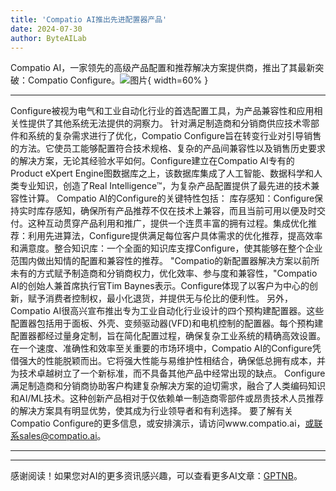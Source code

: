 ```yaml
---
title: 'Compatio AI推出先进配置器产品'
date: 2024-07-30
author: ByteAILab
---
```


Compatio AI，一家领先的高级产品配置和推荐解决方案提供商，推出了其最新突破：Compatio Configure。![图片](https://ai-techpark.com/wp-content/uploads/2024/07/Compatio-AI-960x540.jpg){ width=60% }

---
Configure被视为电气和工业自动化行业的首选配置工具，为产品兼容性和应用相关性提供了其他系统无法提供的洞察力。
针对满足制造商和分销商供应技术零部件和系统的复杂需求进行了优化，Compatio Configure旨在转变行业对引导销售的方法。它使员工能够配置符合技术规格、复杂的产品间兼容性以及销售历史要求的解决方案，无论其经验水平如何。Configure建立在Compatio AI专有的Product eXpert Engine图数据库之上，该数据库集成了人工智能、数据科学和人类专业知识，创造了Real Intelligence™，为复杂产品配置提供了最先进的技术兼容性计算。
Compatio AI的Configure的关键特性包括：
库存感知：Configure保持实时库存感知，确保所有产品推荐不仅在技术上兼容，而且当前可用以便及时交付。这种互动贯穿产品利用和推广，提供一个连贯丰富的拥有过程。集成优化推荐：利用先进算法，Configure提供满足每位客户具体需求的优化推荐，提高效率和满意度。整合知识库：一个全面的知识库支撑Configure，使其能够在整个企业范围内做出知情的配置和兼容性的推荐。
"Compatio的新配置器解决方案以前所未有的方式赋予制造商和分销商权力，优化效率、参与度和兼容性，"Compatio AI的创始人兼首席执行官Tim Baynes表示。Configure体现了以客户为中心的创新，赋予消费者控制权，最小化退货，并提供无与伦比的便利性。
另外，Compatio AI很高兴宣布推出专为工业自动化行业设计的四个预构建配置器。这些配置器包括用于面板、外壳、变频驱动器(VFD)和电机控制的配置器。每个预构建配置器都经过量身定制，旨在简化配置过程，确保复杂工业系统的精确高效设置。
在一个速度、准确性和效率至关重要的市场环境中，Compatio AI的Configure凭借强大的性能脱颖而出。它将强大性能与易维护性相结合，确保低总拥有成本，并为技术卓越树立了一个新标准，而不具备其他产品中经常出现的缺点。
Configure满足制造商和分销商协助客户构建复杂解决方案的迫切需求，融合了人类编码知识和AI/ML技术。这种创新产品相对于仅依赖单一制造商零部件或昂贵技术人员推荐的解决方案具有明显优势，使其成为行业领导者和有利选择。
要了解有关Compatio Configure的更多信息，或安排演示，请访问www.compatio.ai，或联系sales@compatio.ai。

---
---
感谢阅读！如果您对AI的更多资讯感兴趣，可以查看更多AI文章：[GPTNB](https://gptnb.com)。